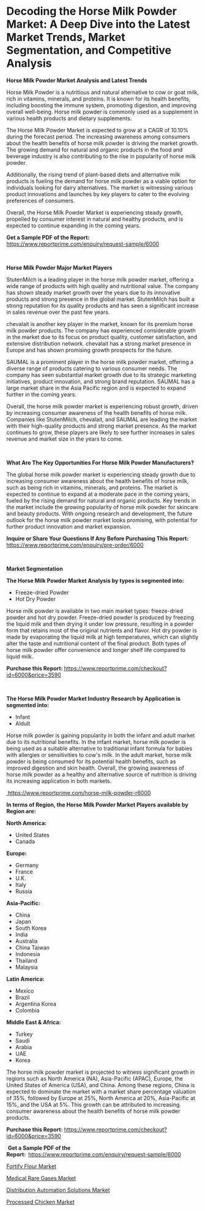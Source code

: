 <p><h1>Decoding the Horse Milk Powder Market: A Deep Dive into the Latest Market Trends, Market Segmentation, and Competitive Analysis</h1></p><p><strong>Horse Milk Powder Market Analysis and Latest Trends</strong></p>
<p><p>Horse Milk Powder is a nutritious and natural alternative to cow or goat milk, rich in vitamins, minerals, and proteins. It is known for its health benefits, including boosting the immune system, promoting digestion, and improving overall well-being. Horse milk powder is commonly used as a supplement in various health products and dietary supplements.</p><p>The Horse Milk Powder Market is expected to grow at a CAGR of 10.10% during the forecast period. The increasing awareness among consumers about the health benefits of horse milk powder is driving the market growth. The growing demand for natural and organic products in the food and beverage industry is also contributing to the rise in popularity of horse milk powder.</p><p>Additionally, the rising trend of plant-based diets and alternative milk products is fueling the demand for horse milk powder as a viable option for individuals looking for dairy alternatives. The market is witnessing various product innovations and launches by key players to cater to the evolving preferences of consumers.</p><p>Overall, the Horse Milk Powder Market is experiencing steady growth, propelled by consumer interest in natural and healthy products, and is expected to continue expanding in the coming years.</p></p>
<p><strong>Get a Sample PDF of the Report:&nbsp;</strong> <a href="https://www.reportprime.com/enquiry/request-sample/6000">https://www.reportprime.com/enquiry/request-sample/6000</a></p>
<p>&nbsp;</p>
<p><strong>Horse Milk Powder Major Market Players</strong></p>
<p><p>StutenMilch is a leading player in the horse milk powder market, offering a wide range of products with high quality and nutritional value. The company has shown steady market growth over the years due to its innovative products and strong presence in the global market. StutenMilch has built a strong reputation for its quality products and has seen a significant increase in sales revenue over the past few years.</p><p>chevalait is another key player in the market, known for its premium horse milk powder products. The company has experienced considerable growth in the market due to its focus on product quality, customer satisfaction, and extensive distribution network. chevalait has a strong market presence in Europe and has shown promising growth prospects for the future.</p><p>SAUMAL is a prominent player in the horse milk powder market, offering a diverse range of products catering to various consumer needs. The company has seen substantial market growth due to its strategic marketing initiatives, product innovation, and strong brand reputation. SAUMAL has a large market share in the Asia Pacific region and is expected to expand further in the coming years.</p><p>Overall, the horse milk powder market is experiencing robust growth, driven by increasing consumer awareness of the health benefits of horse milk. Companies like StutenMilch, chevalait, and SAUMAL are leading the market with their high-quality products and strong market presence. As the market continues to grow, these players are likely to see further increases in sales revenue and market size in the years to come.</p></p>
<p>&nbsp;</p>
<p><strong>What Are The Key Opportunities For Horse Milk Powder Manufacturers?</strong></p>
<p><p>The global horse milk powder market is experiencing steady growth due to increasing consumer awareness about the health benefits of horse milk, such as being rich in vitamins, minerals, and proteins. The market is expected to continue to expand at a moderate pace in the coming years, fueled by the rising demand for natural and organic products. Key trends in the market include the growing popularity of horse milk powder for skincare and beauty products. With ongoing research and development, the future outlook for the horse milk powder market looks promising, with potential for further product innovation and market expansion.</p></p>
<p><strong>Inquire or Share Your Questions If Any Before Purchasing This Report:</strong> <a href="https://www.reportprime.com/enquiry/pre-order/6000">https://www.reportprime.com/enquiry/pre-order/6000</a></p>
<p>&nbsp;</p>
<p><strong>Market Segmentation</strong></p>
<p><strong>The Horse Milk Powder Market Analysis by types is segmented into:</strong></p>
<p><ul><li>Freeze-dried Powder</li><li>Hot Dry Powder</li></ul></p>
<p><p>Horse milk powder is available in two main market types: freeze-dried powder and hot dry powder. Freeze-dried powder is produced by freezing the liquid milk and then drying it under low pressure, resulting in a powder form that retains most of the original nutrients and flavor. Hot dry powder is made by evaporating the liquid milk at high temperatures, which can slightly alter the taste and nutritional content of the final product. Both types of horse milk powder offer convenience and longer shelf life compared to liquid milk.</p></p>
<p><strong>Purchase this Report:&nbsp;</strong><a href="https://www.reportprime.com/checkout?id=6000&price=3590">https://www.reportprime.com/checkout?id=6000&price=3590</a></p>
<p>&nbsp;</p>
<p><strong>The Horse Milk Powder Market Industry Research by Application is segmented into:</strong></p>
<p><ul><li>Infant</li><li>Aldult</li></ul></p>
<p><p>Horse milk powder is gaining popularity in both the infant and adult market due to its nutritional benefits. In the infant market, horse milk powder is being used as a suitable alternative to traditional infant formula for babies with allergies or sensitivities to cow's milk. In the adult market, horse milk powder is being consumed for its potential health benefits, such as improved digestion and skin health. Overall, the growing awareness of horse milk powder as a healthy and alternative source of nutrition is driving its increasing application in both markets.</p></p>
<p><a href="https://www.reportprime.com/horse-milk-powder-r6000">&nbsp;https://www.reportprime.com/horse-milk-powder-r6000</a></p>
<p><strong>In terms of Region, the Horse Milk Powder Market Players available by Region are:</strong></p>
<p>
    <p> <strong> North America: </strong>
        <ul>
            <li>United States</li>
            <li>Canada</li>
        </ul>
        </p> 
    <p> <strong> Europe: </strong>
        <ul>
            <li>Germany</li>
            <li>France</li>
            <li>U.K.</li>
            <li>Italy</li>
            <li>Russia</li>
        </ul>
        </p> 
    <p> <strong> Asia-Pacific: </strong>
        <ul>
            <li>China</li>
            <li>Japan</li>
            <li>South Korea</li>
            <li>India</li>
            <li>Australia</li>
            <li>China Taiwan</li>
            <li>Indonesia</li>
            <li>Thailand</li>
            <li>Malaysia</li>
        </ul>
        </p> 
    <p> <strong> Latin America: </strong>
        <ul>
            <li>Mexico</li>
            <li>Brazil</li>
            <li>Argentina Korea</li>
            <li>Colombia</li>
        </ul>
        </p> 
    <p> <strong> Middle East & Africa: </strong>
        <ul>
            <li>Turkey</li>
            <li>Saudi</li>
            <li>Arabia</li>
            <li>UAE</li>
            <li>Korea</li>
        </ul>
    </p>
    </p>
<p><p>The horse milk powder market is projected to witness significant growth in regions such as North America (NA), Asia-Pacific (APAC), Europe, the United States of America (USA), and China. Among these regions, China is expected to dominate the market with a market share percentage valuation of 35%, followed by Europe at 25%, North America at 20%, Asia-Pacific at 15%, and the USA at 5%. This growth can be attributed to increasing consumer awareness about the health benefits of horse milk powder products.</p></p>
<p><strong>Purchase this Report: </strong><a href="https://www.reportprime.com/checkout?id=6000&price=3590">https://www.reportprime.com/checkout?id=6000&price=3590</a></p>
<p>&nbsp;<strong>Get a Sample PDF of the Report:&nbsp;&nbsp;</strong><a href="https://www.reportprime.com/enquiry/request-sample/6000">https://www.reportprime.com/enquiry/request-sample/6000</a></p>
<p><strong></strong></p>
<p><p><a href="https://github.com/amapolalg/Market-Research-Report-List-1/blob/main/fortify-flour-market.md">Fortify Flour Market</a></p><p><a href="https://issuu.com/reportprime-2/docs/medical-rare-gases-market-size-2030.pptx">Medical Rare Gases Market</a></p><p><a href="https://issuu.com/reportprime-2/docs/distribution-automation-solutions-market-size-2030">Distribution Automation Solutions Market</a></p><p><a href="https://github.com/nathandecarvalho/Market-Research-Report-List-4/blob/main/processed-chicken-market.md">Processed Chicken Market</a></p></p>